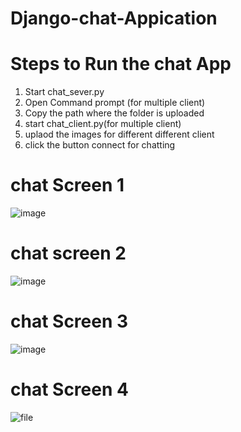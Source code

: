# Django-chat-Appication

# Steps to Run the chat App
1. Start chat_sever.py
2. Open Command prompt (for multiple client)
3. Copy the path where the folder is uploaded
4. start chat_client.py(for multiple client)
5. uplaod the images for different different client
6. click the button connect for chatting

# chat Screen 1
![image](https://user-images.githubusercontent.com/85015174/194266186-44a1f2b9-72da-4084-801e-56e67629bf2f.png)

# chat screen 2
![image](https://user-images.githubusercontent.com/85015174/194266416-36f01398-2b9e-40cc-91e9-42a14a481737.png)

# chat Screen 3
![image](https://user-images.githubusercontent.com/85015174/194271149-9058cff0-a652-4250-8232-9a0e31529cab.png)

# chat Screen 4
![file](https://user-images.githubusercontent.com/85015174/194273264-b5212dd2-a0a8-4a53-a964-cd55dd338bf9.png)




